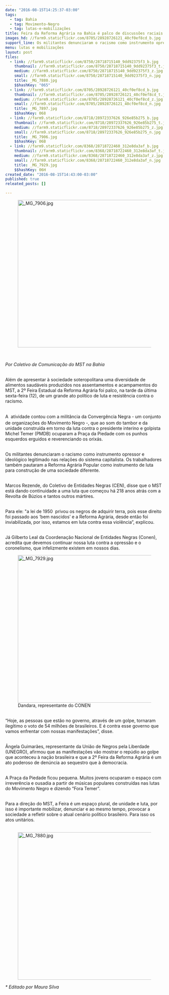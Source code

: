 ```yaml
---
date: "2016-08-15T14:25:37-03:00"
tags:
  - tag: Bahia
  - tag: Movimento-Negro
  - tag: lutas-e-mobilizações
title: Feira da Reforma Agrária na Bahia é palco de discussões raciais
images_hd: //farm9.staticflickr.com/8705/28928726121_40cf0ef8cd_b.jpg
support_line: Os militantes denunciaram o racismo como instrumento opressor e ideológico legitimado nas relações do sistema capitalista.
menu: lutas e mobilizações
layout: post
files:
  - link: //farm9.staticflickr.com/8750/28718715140_9dd92375f3_b.jpg
    thumbnail: //farm9.staticflickr.com/8750/28718715140_9dd92375f3_t.jpg
    medium: //farm9.staticflickr.com/8750/28718715140_9dd92375f3_z.jpg
    small: //farm9.staticflickr.com/8750/28718715140_9dd92375f3_n.jpg
    title: _MG_7880.jpg
    $$hashKey: "065"
  - link: //farm9.staticflickr.com/8705/28928726121_40cf0ef8cd_b.jpg
    thumbnail: //farm9.staticflickr.com/8705/28928726121_40cf0ef8cd_t.jpg
    medium: //farm9.staticflickr.com/8705/28928726121_40cf0ef8cd_z.jpg
    small: //farm9.staticflickr.com/8705/28928726121_40cf0ef8cd_n.jpg
    title: _MG_7897.jpg
    $$hashKey: 068
  - link: //farm9.staticflickr.com/8718/28972337626_926e85b275_b.jpg
    thumbnail: //farm9.staticflickr.com/8718/28972337626_926e85b275_t.jpg
    medium: //farm9.staticflickr.com/8718/28972337626_926e85b275_z.jpg
    small: //farm9.staticflickr.com/8718/28972337626_926e85b275_n.jpg
    title: _MG_7906.jpg
    $$hashKey: 06B
  - link: //farm9.staticflickr.com/8368/28718722460_312e8da3af_b.jpg
    thumbnail: //farm9.staticflickr.com/8368/28718722460_312e8da3af_t.jpg
    medium: //farm9.staticflickr.com/8368/28718722460_312e8da3af_z.jpg
    small: //farm9.staticflickr.com/8368/28718722460_312e8da3af_n.jpg
    title: _MG_7929.jpg
    $$hashKey: 06H
created_date: "2016-08-15T14:43:00-03:00"
published: true
releated_posts: []

---
```

<figure class="image"><img alt="_MG_7906.jpg" height="467" src="//farm9.staticflickr.com/8718/28972337626_926e85b275_b.jpg" width="700" />
<figcaption></figcaption>
</figure>

<p>&nbsp;</p>

<p><em>Por Coletivo de Comunica&ccedil;&atilde;o do MST na Bahia</em></p>

<p><br />
Al&eacute;m de apresentar &agrave; sociedade soteropolitana uma diversidade de alimentos saud&aacute;veis produzidos nos assentamentos e acampamentos do MST, a 2&ordm; Feira Estadual da Reforma Agr&aacute;ria foi palco, na tarde da &uacute;ltima sexta-feira&nbsp;(12), de um grande ato pol&iacute;tico de luta e resist&ecirc;ncia contra o racismo.</p>

<p><br />
A <span style="line-height: 20.8px;">&nbsp;atividade contou com a milit&acirc;ncia da Converg&ecirc;ncia Negra -&nbsp;</span>um conjunto de organiza&ccedil;&otilde;es do Movimento Negro -, que ao som do tambor e da unidade constru&iacute;da em torno da luta contra o presidente interino e golpista Michel Temer (PMDB) ocuparam a Pra&ccedil;a da Piedade com os punhos esquerdos erguidos e reverenciando os orix&aacute;s.</p>

<p><br />
Os militantes denunciaram o racismo como instrumento opressor e ideol&oacute;gico legitimado nas rela&ccedil;&otilde;es do sistema capitalista. Os trabalhadores tamb&eacute;m&nbsp;pautaram a Reforma Agr&aacute;ria Popular como instrumento de luta para constru&ccedil;&atilde;o de uma sociedade diferente.</p>

<p><br />
Marcos Rezende, do Coletivo&nbsp;de Entidades Negras (CEN), disse que o MST est&aacute; dando continuidade a uma luta que come&ccedil;ou h&aacute; 218 anos atr&aacute;s com a Revolta de B&uacute;zios e tantos outros m&aacute;rtires.</p>

<p><br />
Para ele:&nbsp;&quot;a lei de 1950 &nbsp;privou os negros de adquirir terra, pois esse direito foi passado aos &lsquo;bem nascidos&rsquo; e a Reforma Agr&aacute;ria, desde ent&atilde;o foi inviabilizada, por isso, estamos em luta contra essa viol&ecirc;ncia&rdquo;, explicou.</p>

<p><br />
J&aacute; Gilberto Leal&nbsp;da Coordena&ccedil;&atilde;o Nacional de Entidades Negras (Conen), acredita que devemos continuar nossa luta contra a opress&atilde;o e o coronelismo, que infelizmente existem em nossos dias.</p>

<figure class="image"><img alt="_MG_7929.jpg" height="467" src="//farm9.staticflickr.com/8368/28718722460_312e8da3af_b.jpg" width="700" />
<figcaption>Dandara, representante do CONEN</figcaption>
</figure>

<p><br />
&ldquo;Hoje, as pessoas que est&atilde;o no governo, atrav&eacute;s de um golpe, tornaram ileg&iacute;timo o voto de 54 milh&otilde;es de brasileiros. E &eacute; contra esse governo que vamos enfrentar com nossas manifesta&ccedil;&otilde;es&rdquo;, disse.</p>

<p><br />
&Acirc;ngela Guimar&atilde;es, representante da Uni&atilde;o de Negros pela Liberdade (UNEGRO), afirmou que as manifesta&ccedil;&otilde;es v&atilde;o mostrar o rep&uacute;dio ao golpe que aconteceu &agrave; na&ccedil;&atilde;o brasileira e que a 2&ordm; Feira da Reforma Agr&aacute;ria &eacute; um ato poderoso de den&uacute;ncia ao sequestro que&nbsp;&agrave; democracia.</p>

<p><br />
A Pra&ccedil;a da Piedade ficou pequena. Muitos jovens ocuparam o espa&ccedil;o com irrever&ecirc;ncia e ousadia a partir de m&uacute;sicas populares constru&iacute;das nas lutas do Movimento Negro e dizendo &ldquo;Fora Temer&rdquo;.</p>

<p><br />
Para a dire&ccedil;&atilde;o do MST, a Feira &eacute; um espa&ccedil;o plural, de unidade e luta, por isso &eacute; importante mobilizar, denunciar e ao mesmo tempo, provocar a sociedade a refletir sobre o atual cen&aacute;rio pol&iacute;tico brasileiro. Para isso os atos unit&aacute;rios.<br />
&nbsp;</p>

<figure class="image"><img alt="_MG_7880.jpg" height="467" src="//farm9.staticflickr.com/8750/28718715140_9dd92375f3_b.jpg" width="700" />
<figcaption></figcaption>
</figure>

<p><em>* Editado por Maura Silva&nbsp;&nbsp;</em></p>
